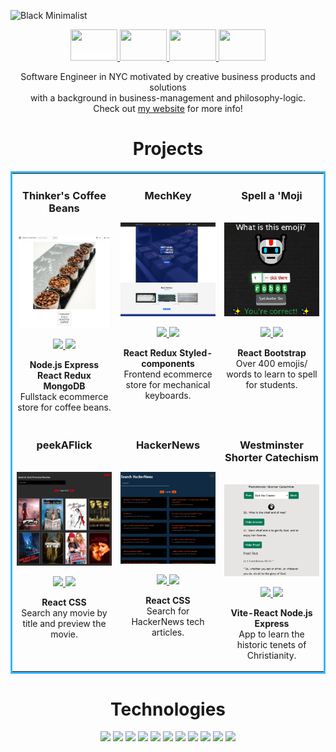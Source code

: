 ![Black Minimalist](https://user-images.githubusercontent.com/86252224/210464204-c9abfdbb-7c07-41fc-940a-52e09bf48a00.png)

<p align="center">
  <a href="https://www.changtime247.com" target="_blank" style="background-color:white;">
      <img src="https://raw.githubusercontent.com/Rush/Font-Awesome-SVG-PNG/master/white/svg/home.svg" width="75" height="50">
  </a>
  <a href="https://www.linkedin.com/in/changtime247/" target="_blank">
      <img src="https://raw.githubusercontent.com/Rush/Font-Awesome-SVG-PNG/master/white/svg/linkedin.svg" width="75" height="50">
  </a>
  <a href="https://twitter.com/changtime247" target="_blank">
      <img src="https://raw.githubusercontent.com/Rush/Font-Awesome-SVG-PNG/master/white/svg/twitter.svg" width="75" height="50">
  </a>
  <a href="https://angel.co/u/changtime247" target="_blank">
      <img src="https://raw.githubusercontent.com/Rush/Font-Awesome-SVG-PNG/master/white/svg/angellist.svg" width="75" height="50">
  </a>
</p>

<p align='center'>Software Engineer in NYC motivated by creative business products and solutions <br/>with a background in business-management and philosophy-logic.<br/>Check out <a href="https://www.changtime247.com">my website</a> for more info!</p>

<h1 align="center">Projects</h1>
<table bordercolor="#37b5ff">
  <tr>
    <td width="33%" valign="top" align='center'>
      <h3 align="center">Thinker's Coffee Beans</h3>
        <br />
        <a target="_blank" href="https://thinkerscoffeebeans.onrender.com/">
            <img src="s/thinkersGithubPhoto.png" width="100%" alt="Ecommerce Coffee Bean Shop"/>
        </a>
        <br />
        <p align="center">
  <a href="https://github.com/changtime247/ThinkersCoffeeBeans" target="_blank">
    <img src="https://img.shields.io/static/v1?label=|&message=REPO&color=184f72&style=plastic&logo=github&logo-color=white"/>
  </a>  
  <a href="https://thinkerscoffeebeans.onrender.com/" target="_blank">
    <img src="https://img.shields.io/static/v1?label=|&message=WEBSITE&color=2c90cc&style=plastic&logo=wordpress&logo-color=white"/>
  </a>
      </p>
        <p><strong>Node.js Express React Redux MongoDB</strong> <br/>Fullstack ecommerce store for coffee beans. </p>
    </td>
    <td width="33%" valign="top" align='center'>
      <h3 align="center">MechKey</h3>
      <br />
        <a target="_blank" href="https://mechkey.netlify.app/">
          <img src="./s/mechkey-front.png" width="100%" alt="mechkey"/>
        </a>
      <br />
        <p align="center">
  <a href="https://github.com/changtime247/MechKey" target="_blank">
    <img src="https://img.shields.io/static/v1?label=|&message=REPO&color=184f72&style=plastic&logo=github&logo-color=white"/>
  </a>
  <a href="https://mechkey.netlify.app/" target="_blank">
    <img src="https://img.shields.io/static/v1?label=|&message=WEBSITE&color=2c90cc&style=plastic&logo=wordpress&logo-color=white"/>
  </a>
      </p>
        <p><strong>React Redux Styled-components</strong><br/>Frontend ecommerce store for mechanical keyboards.</p>
    </td>
    <td width="33%" valign="top" align='center'>
      <h3 align="center">Spell a 'Moji</h3>
        <br />
      <a target="_blank" href="https://www.spellamoji.com/">
            <img src="./s/spellamoji.png" width="100%"  alt="spellAMoji spelling app"/>
        </a>
        <br />
        <p align="center">
        <a href="https://github.com/changtime247/SpellAMoji" target="_blank">
          <img src="https://img.shields.io/static/v1?label=|&message=REPO&color=184f72&style=plastic&logo=github&logo-color=white"/>
        </a>
        <a href="https://www.spellamoji.com/" target="_blank">
          <img src="https://img.shields.io/static/v1?label=|&message=WEBSITE&color=2c90cc&style=plastic&logo=wordpress&logo-color=white"/>
        </a>
      </p>
        <p><strong>React Bootstrap</strong><br/>Over 400 emojis/ words to learn to spell for students.</p>
    </td>
  </tr>
  <tr>
      <td width="33%" valign="top" align='center'>
      <h3 align="center">peekAFlick</h3>
      <br />
        <a target="_blank" href="https://peekaflick.netlify.app/">
          <img src="./s/peekAFlickPhoto.png" width="100%" alt="peekAFlick"/>
        </a>
      <br />
        <p align="center">
  <a href="https://github.com/changtime247/peekAFlick" target="_blank">
    <img src="https://img.shields.io/static/v1?label=|&message=REPO&color=184f72&style=plastic&logo=github&logo-color=white"/>
  </a>
  <a href="https://peekaflick.netlify.app/" target="_blank">
    <img src="https://img.shields.io/static/v1?label=|&message=WEBSITE&color=2c90cc&style=plastic&logo=wordpress&logo-color=white"/>
  </a>
      </p>
        <p><strong>React CSS</strong><br/>Search any movie by title and preview the movie.</p>
    </td>
    <td width="33%" valign="top" align='center'>
      <h3 align="center">HackerNews</h3>
        <br />
        <a target="_blank" href="https://hackernewsalgolia.netlify.app/">
            <img src="s/hackernewsalgolia.png" width="100%" alt="Hackernewsalgolia"/>
        </a>
        <br />
        <p align="center">
        <a href="https://github.com/changtime247/hackerNews" target="_blank">
          <img src="https://img.shields.io/static/v1?label=|&message=REPO&color=184f72&style=plastic&logo=github&logo-color=white"/>
        </a>  
        <a href="https://hackernewsalgolia.netlify.app/" target="_blank">
          <img src="https://img.shields.io/static/v1?label=|&message=WEBSITE&color=2c90cc&style=plastic&logo=wordpress&logo-color=white"/>
        </a>
        </p>
        <p><strong>React CSS</strong> <br/>Search for HackerNews tech articles.</p>
    </td>
    <td width="33%" valign="top" align='center'>
      <h3 align="center">Westminster Shorter Catechism</h3>
        <br />
      <a target="_blank" href="https://www.westminstershortercatechism.online/">
            <img src="./s/westminstershortercatechism.png" width="100%"  alt="westminstershortercatechism"/>
        </a>
        <br />
        <p align="center">
          
  <a href="https://github.com/changtime247/wscFrontend" target="_blank">
    <img src="https://img.shields.io/static/v1?label=|&message=REPO&color=184f72&style=plastic&logo=github&logo-color=white"/>
  </a>
  <a href="https://www.westminstershortercatechism.online/" target="_blank">
    <img src="https://img.shields.io/static/v1?label=|&message=WEBSITE&color=2c90cc&style=plastic&logo=wordpress&logo-color=white"/>
  </a>
      </p>
        <p><strong>Vite-React Node.js Express</strong><br/>App to learn the historic tenets of Christianity.</p>
    </td>

  </tr>
</table>

<h1 align="center">Technologies</h1>

<p align="center">
    <img src="https://img.shields.io/static/v1?label=|&message=HTML5&color=1b597e&style=plastic&logo=html5"/>
    <img src="https://img.shields.io/static/v1?label=|&message=CSS3&color=1b597e&style=plastic&logo=css3"/>
    <img src="https://img.shields.io/static/v1?label=|&message=BOOTSTRAP&color=1b597e&style=plastic&logo=bootstrap"/>
    <img src="https://img.shields.io/static/v1?label=|&message=JAVASCRIPT&color=1b597e&style=plastic&logo=javascript"/>
    <img src="https://img.shields.io/static/v1?label=|&message=NODE.JS&color=1b597e&style=plastic&logo=node.js"/>
    <img src="https://img.shields.io/static/v1?label=|&message=REACT&color=1b597e&style=plastic&logo=react"/>
    <img src="https://img.shields.io/static/v1?label=|&message=REDUX.JS&color=1b597e&style=plastic&logo=redux"/>
    <img src="https://img.shields.io/static/v1?label=|&message=MONGO-DB&color=1b597e&style=plastic&logo=mongodb"/>
    <img src="https://img.shields.io/static/v1?label=|&message=EXPRESS&color=1b597e&style=plastic&logo=express"/>
    <img src="https://img.shields.io/static/v1?label=|&message=GIT&color=1b597e&style=plastic&logo=git"/>
    <img src="https://img.shields.io/static/v1?label=|&message=GITHUB&color=1b597e&style=plastic&logo=github"/>
</p>
